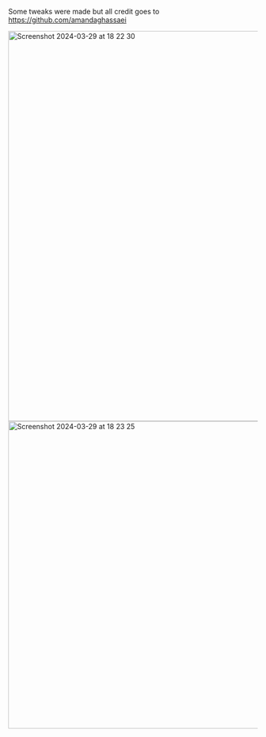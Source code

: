 Some tweaks were made but all credit goes to https://github.com/amandaghassaei

<img width="787" alt="Screenshot 2024-03-29 at 18 22 30" src="https://github.com/fadumoaideed/WebGL-Fluid-Simulation/assets/71390607/cd7f4951-ab55-4496-9142-ce270728e59a">
<img width="620" alt="Screenshot 2024-03-29 at 18 23 25" src="https://github.com/fadumoaideed/WebGL-Fluid-Simulation/assets/71390607/16186c0f-2dcb-40f1-8906-cb32c628a93d">
